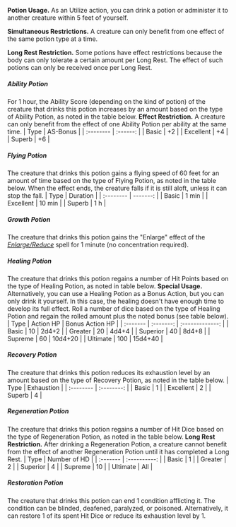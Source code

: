 
<div class="startgap"></div>



**Potion Usage.** As an Utilize action, you can drink a potion or administer it to another creature within 5 feet of yourself.


**Simultaneous Restrictions.** A creature can only benefit from one effect of the same potion type at a time.

**Long Rest Restriction.** Some potions have effect restrictions because the body can only tolerate a certain amount per Long Rest. The effect of such potions can only be received once per Long Rest.











##### Ability Potion
For 1 hour, the Ability Score (depending on the kind of potion) of the creature that drinks this potion increases by an amount based on the type of Ability Potion, as noted in the table below.
**Effect Restriction.** A creature can only benefit from the effect of one Ability Potion per ability at the same time.
| Type      | AS-Bonus |
| :-------- | :------: |
| Basic     |    +2    |
| Excellent |    +4    |
| Superb    |    +6    |


##### Flying Potion
The creature that drinks this potion gains a flying speed of 60 feet for an amount of time based on the type of Flying Potion, as noted in the table below. When the effect ends, the creature falls if it is still aloft, unless it can stop the fall.
| Type      | Duration |
| :-------- | -------: |
| Basic     |    1 min |
| Excellent |   10 min |
| Superb    |      1 h |


##### Growth Potion
The creature that drinks this potion gains the "Enlarge" effect of the *[Enlarge/Reduce](https://lolindhir.github.io/PnP/spells/Enlarge%2FReduce)* spell for 1 minute (no concentration required).


##### Healing Potion
The creature that drinks this potion regains a number of Hit Points based on the type of Healing Potion, as noted in table below.
**Special Usage.** Alternatively, you can use a Healing Potion as a Bonus Action, but you can only drink it yourself. In this case, the healing doesn't have enough time to develop its full effect. Roll a number of dice based on the type of Healing Potion and regain the rolled amount plus the noted bonus (see table below).
| Type     | Action HP | Bonus Action HP |
| :------- | :-------: | :-------------: |
| Basic    |    10     |      2d4+2      |
| Greater  |    20     |      4d4+4      |
| Superior |    40     |      8d4+8      |
| Supreme  |    60     |     10d4+20     |
| Ultimate |    100    |     15d4+40     |


##### Recovery Potion
The creature that drinks this potion reduces its exhaustion level by an amount based on the type of Recovery Potion, as noted in the table below.
| Type      | Exhaustion |
| :-------- | :--------: |
| Basic     |     1      |
| Excellent |     2      |
| Superb    |     4      |


##### Regeneration Potion
The creature that drinks this potion regains a number of Hit Dice based on the type of Regeneration Potion, as noted in the table below.
**Long Rest Restriction.** After drinking a Regeneration Potion, a creature cannot benefit from the effect of another Regeneration Potion until it has completed a Long Rest.
| Type     | Number of HD |
| :------- | :----------: |
| Basic    |      1       |
| Greater  |      2       |
| Superior |      4       |
| Supreme  |      10      |
| Ultimate |     All      |


##### Restoration Potion
The creature that drinks this potion can end 1 condition afflicting it. The condition can be blinded, deafened, paralyzed, or poisoned. Alternatively, it can restore 1 of its spent Hit Dice or reduce its exhaustion level by 1.







